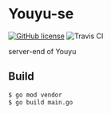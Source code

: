 # Youyu-se
[![GitHub license](https://img.shields.io/badge/license-MIT-blue.svg)](https://github.com/surplus-youyu/Youyu-se/blob/master/LICENSE)
![![Travis CI](https://travis-ci.org/surplus-youyu/Youyu-se#)](https://travis-ci.org/surplus-youyu/Youyu-se.svg?branch=master)

server-end of Youyu



## Build

```bash
$ go mod vendor
$ go build main.go
```

